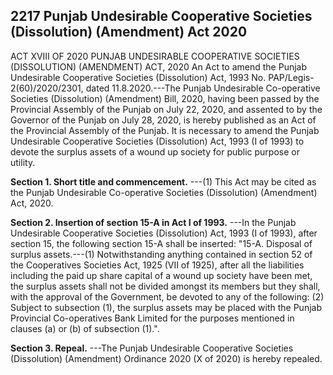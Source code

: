 ## 2217 Punjab Undesirable Cooperative Societies (Dissolution) (Amendment) Act 2020
ACT XVIII OF 2020
PUNJAB UNDESIRABLE COOPERATIVE SOCIETIES (DISSOLUTION) (AMENDMENT) ACT, 2020
An Act to amend the Punjab Undesirable Cooperative
Societies (Dissolution) Act, 1993
No. PAP/Legis-2(60)/2020/2301, dated 11.8.2020.---The Punjab Undesirable Co-operative Societies (Dissolution) (Amendment) Bill, 2020, having been passed by the Provincial Assembly of the Punjab on July 22, 2020, and assented to by the Governor of the Punjab on July 28, 2020, is hereby published as an Act of the Provincial Assembly of the Punjab.
It is necessary to amend the Punjab Undesirable Cooperative Societies (Dissolution) Act, 1993 (I of 1993) to devote the surplus assets of a wound up society for public purpose or utility.

**Section 1. Short title and commencement.**
---(1) This Act may be cited as the Punjab Undesirable Co-operative Societies (Dissolution) (Amendment) Act, 2020.

**Section 2. Insertion of section 15-A in Act I of 1993.**
---In the Punjab Undesirable Cooperative Societies (Dissolution) Act, 1993 (I of 1993), after section 15, the following section 15-A shall be inserted:
   "15-A. Disposal of surplus assets.---(1) Notwithstanding anything contained in section 52 of the Cooperatives Societies Act, 1925 (VII of 1925), after all the liabilities including the paid up share capital of a wound up society have been met, the surplus assets shall not be divided amongst its members but they shall, with the approval of the Government, be devoted to any of the following:
   (2) Subject to subsection (1), the surplus assets may be placed with the Punjab Provincial Co-operatives Bank Limited for the purposes mentioned in clauses (a) or (b) of subsection (1).".

**Section 3. Repeal.**
---The Punjab Undesirable Cooperative Societies (Dissolution) (Amendment) Ordinance 2020 (X of 2020) is hereby repealed.

